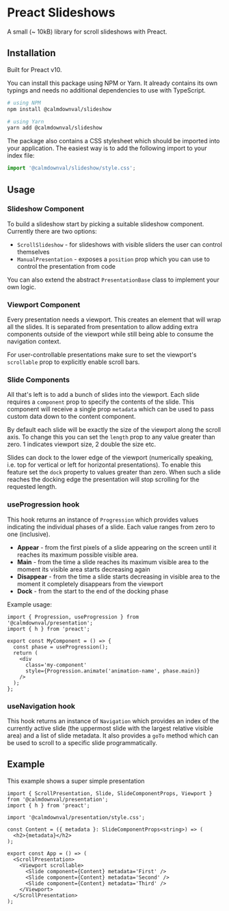 # Preact Slideshows

A small (~ 10kB) library for scroll slideshows with Preact.

## Installation

Built for Preact v10.

You can install this package using NPM or Yarn. It already contains its own
typings and needs no additional dependencies to use with TypeScript.

```sh
# using NPM
npm install @calmdownval/slideshow

# using Yarn
yarn add @calmdownval/slideshow
```

The package also contains a CSS stylesheet which should be imported into your
application. The easiest way is to add the following import to your index file:

```ts
import '@calmdownval/slideshow/style.css';
```

## Usage

### Slideshow Component

To build a slideshow start by picking a suitable slideshow component. Currently
there are two options:

- `ScrollSlideshow` - for slideshows with visible sliders the user can control
  themselves
- `ManualPresentation` - exposes a `position` prop which you can use to control
  the presentation from code

You can also extend the abstract `PresentationBase` class to implement your own
logic.

### Viewport Component

Every presentation needs a viewport. This creates an element that will wrap all
the slides. It is separated from presentation to allow adding extra components
outside of the viewport while still being able to consume the navigation
context.

For user-controllable presentations make sure to set the viewport's `scrollable`
prop to explicitly enable scroll bars.

### Slide Components

All that's left is to add a bunch of slides into the viewport. Each slide
requires a `component` prop to specify the contents of the slide. This component
will receive a single prop `metadata` which can be used to pass custom data down
to the content component.

By default each slide will be exactly the size of the viewport along the scroll
axis. To change this you can set the `length` prop to any value greater than
zero. 1 indicates viewport size, 2 double the size etc.

Slides can dock to the lower edge of the viewport (numerically speaking, i.e.
top for vertical or left for horizontal presentations). To enable this feature
set the `dock` property to values greater than zero. When such a slide reaches
the docking edge the presentation will stop scrolling for the requested length.

### useProgression hook

This hook returns an instance of `Progression` which provides values indicating
the individual phases of a slide. Each value ranges from zero to one
(inclusive).

- **Appear** - from the first pixels of a slide appearing on the screen until it
  reaches its maximum possible visible area.
- **Main** - from the time a slide reaches its maximum visible area to the
  moment its visible area starts decreasing again
- **Disappear** - from the time a slide starts decreasing in visible area to the
  moment it completely disappears from the viewport
- **Dock** - from the start to the end of the docking phase

Example usage:

```tsx
import { Progression, useProgression } from '@calmdownval/presentation';
import { h } from 'preact';

export const MyComponent = () => {
  const phase = useProgression();
  return (
    <div
      class='my-component'
      style={Progression.animate('animation-name', phase.main)}
    />
  );
};
```

### useNavigation hook

This hook returns an instance of `Navigation` which provides an index of the
currently active slide (the uppermost slide with the largest relative visible
area) and a list of slide metadata. It also provides a `goTo` method which can
be used to scroll to a specific slide programmatically.

## Example

This example shows a super simple presentation

```tsx
import { ScrollPresentation, Slide, SlideComponentProps, Viewport } from '@calmdownval/presentation';
import { h } from 'preact';

import '@calmdownval/presentation/style.css';

const Content = ({ metadata }: SlideComponentProps<string>) => (
  <h2>{metadata}</h2>
);

export const App = () => (
  <ScrollPresentation>
    <Viewport scrollable>
      <Slide component={Content} metadata='First' />
      <Slide component={Content} metadata='Second' />
      <Slide component={Content} metadata='Third' />
    </Viewport>
  </ScrollPresentation>
);
```
